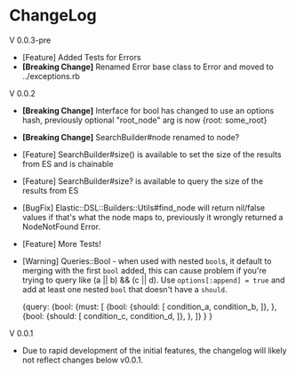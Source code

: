# ChangeLog

V 0.0.3-pre
 - [Feature] Added Tests for Errors
 - **[Breaking Change]** Renamed Error base class to Error and moved to ../exceptions.rb

V 0.0.2
 - **[Breaking Change]** Interface for bool has changed to use an options hash, previously optional "root_node" arg is now {root: some_root}
 - **[Breaking Change]** SearchBuilder#node renamed to node?
 - [Feature] SearchBuilder#size() is available to set the size of the results from ES and is chainable
 - [Feature] SearchBuilder#size? is available to query the size of the results from ES
 - [BugFix] Elastic::DSL::Builders::Utils#find_node will return nil/false values if that's what the node maps to, previously it wrongly returned a NodeNotFound Error.
 - [Feature] More Tests!
 - [Warning] Queries::Bool - when used with nested `bool`s, it default to merging with the first `bool` added, this can cause problem if you're trying to query like (a || b) && (c || d). Use `options[:append] = true` and add at least one nested `bool` that doesn't have a `should`.

    {query:
        {bool:
          {must: [
            {bool:
              {should: [
                condition_a,
                condition_b,
              ]},
            },
            {bool:
              {should: [
                condition_c,
                condition_d,
              ]},
            },
          ]}
        }
      }

V 0.0.1
 - Due to rapid development of the initial features, the changelog will likely not reflect changes below v0.0.1.

